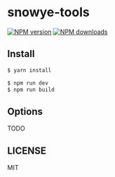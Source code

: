 # snowye-tools

[![NPM version](https://img.shields.io/npm/v/snowye-tools.svg?style=flat)](https://npmjs.org/package/snowye-tools)
[![NPM downloads](http://img.shields.io/npm/dm/snowye-tools.svg?style=flat)](https://npmjs.org/package/snowye-tools)

## Install

```bash
$ yarn install
```

```bash
$ npm run dev
$ npm run build
```

## Options

TODO

## LICENSE

MIT
